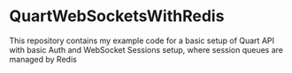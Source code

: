 # QuartWebSocketsWithRedis
This repository contains my example code for a basic setup of Quart API with basic Auth and WebSocket Sessions setup, where session queues are managed by Redis
